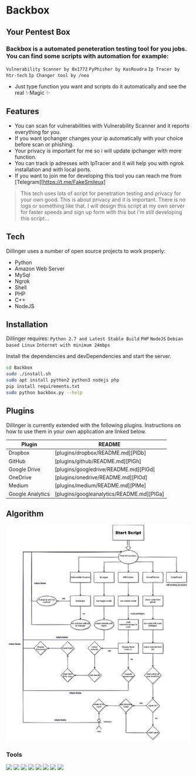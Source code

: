 # Backbox
## Your Pentest Box
### Backbox is a automated peneteration testing tool for you jobs. You can find some scripts with automation for example:

```Vulnerability Scanner by 0x1772```
```PyPhisher by KasRoudra```
```Ip Tracer by htr-tech```
```Ip Changer tool by /neo```

- Just type function you want and scripts do it automatically and see the real ✨Magic ✨

## Features

- You can scan for vulnerabilities with Vulnerability Scanner and it reports everything for you.
- If you want ipchanger changes your ip automatically with your choice before scan or phishing.
- Your privacy is important for me so i will update ipchanger with more function.
- You can track ip adresses with IpTracer and it will help you with ngrok installation and with local ports.
- If you want to join me for developing this tool you can reach me from [Telegram][https://t.me/FakeSmileux]

> This tech uses lots of script for penetration testing
> and privacy for your own good. This is 
> about privacy and it is important. There is no 
> logs or something like that. I will design this script 
> at my own server for faster speeds and sign up form with 
> this but i'm still developing this script...

## Tech

Dillinger uses a number of open source projects to work properly:

- Python
- Amazon Web Server
- MySql
- Ngrok
- Shell
- PHP
- C++
- NodeJS

## Installation

Dillinger requires:
```Python 2.7 and Latest Stable Build```
```PHP```
```NodeJS```
```Debian based Linux```
```Internet with minimum 24mbps```

Install the dependencies and devDependencies and start the server.

```sh
cd Backbox
sudo ./install.sh
sudo apt install python2 python3 nodejs php
pip install requirements.txt
sudo python backbox.py --help
```

## Plugins

Dillinger is currently extended with the following plugins.
Instructions on how to use them in your own application are linked below.

| Plugin | README |
| ------ | ------ |
| Dropbox | [plugins/dropbox/README.md][PlDb] |
| GitHub | [plugins/github/README.md][PlGh] |
| Google Drive | [plugins/googledrive/README.md][PlGd] |
| OneDrive | [plugins/onedrive/README.md][PlOd] |
| Medium | [plugins/medium/README.md][PlMe] |
| Google Analytics | [plugins/googleanalytics/README.md][PlGa] |

## Algorithm
![Algorithm](https://raw.githubusercontent.com/0x1772/Backbox/master/Backbox.drawio.png)

### Tools

![](https://img.shields.io/badge/Tool-VisualStudioCode-informational?style=flat&logo=<TOOL>&logoColor=white&color=ff2300)
![](https://img.shields.io/badge/Tool-SqlLite-informational?style=flat&logo=<TOOL>&logoColor=white&color=ff2300)
![](https://img.shields.io/badge/Tool-Vim-informational?style=flat&logo=<TOOL>&logoColor=white&color=ff2300)
![](https://img.shields.io/badge/Tool-AndroidStudio-informational?style=flat&logo=<TOOL>&logoColor=white&color=ff2300)
![](https://img.shields.io/badge/Tool-PyCharm-informational?style=flat&logo=<TOOL>&logoColor=white&color=ff2300)
![](https://img.shields.io/badge/Tool-GitBash-informational?style=flat&logo=<TOOL>&logoColor=white&color=ff2300)
![](https://img.shields.io/badge/Tool-Terminal-informational?style=flat&logo=<TOOL>&logoColor=white&color=ff2300)
![](https://img.shields.io/badge/Tool-FirefoxDevEdition-informational?style=flat&logo=<TOOL>&logoColor=white&color=ff2300)
